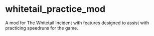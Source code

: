 # whitetail_practice_mod
A mod for The Whitetail Incident with features designed to assist with practicing speedruns for the game.
